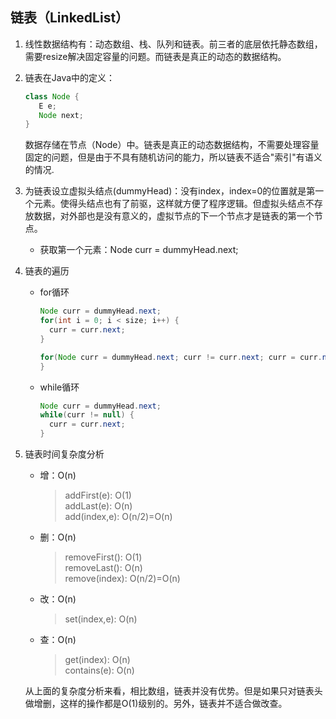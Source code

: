 链表（LinkedList）
---
1. 线性数据结构有：动态数组、栈、队列和链表。前三者的底层依托静态数组，需要resize解决固定容量的问题。而链表是真正的动态的数据结构。
2. 链表在Java中的定义：
    ```java
    class Node {  
       E e;
       Node next;
    }
    ``` 
    数据存储在节点（Node）中。链表是真正的动态数据结构，不需要处理容量固定的问题，但是由于不具有随机访问的能力，所以链表不适合"索引"有语义的情况.
    
 3. 为链表设立虚拟头结点(dummyHead)：没有index，index=0的位置就是第一个元素。使得头结点也有了前驱，这样就方便了程序逻辑。但虚拟头结点不存放数据，对外部也是没有意义的，虚拟节点的下一个节点才是链表的第一个节点。  
    - 获取第一个元素：Node curr = dummyHead.next;
    
 4. 链表的遍历  
    - for循环
        ```java
        Node curr = dummyHead.next;
        for(int i = 0; i < size; i++) {  
          curr = curr.next;
        }
        ```
        ```java
        for(Node curr = dummyHead.next; curr != curr.next; curr = curr.next) {  
        }
        ```
    - while循环  
        ```java
        Node curr = dummyHead.next;
        while(curr != null) {
          curr = curr.next;
        }
        ```
        
 5. 链表时间复杂度分析
    - 增：O(n)
        > addFirst(e):      O(1)  
          addLast(e):       O(n)  
          add(index,e):     O(n/2)=O(n)
          
    - 删：O(n)
        > removeFirst():    O(1)  
          removeLast():     O(n)  
          remove(index):    O(n/2)=O(n)
          
    - 改：O(n)
        > set(index,e):     O(n)
        
    - 查：O(n)
        > get(index):       O(n)  
          contains(e):      O(n)
          
    从上面的复杂度分析来看，相比数组，链表并没有优势。但是如果只对链表头做增删，这样的操作都是O(1)级别的。另外，链表并不适合做改查。